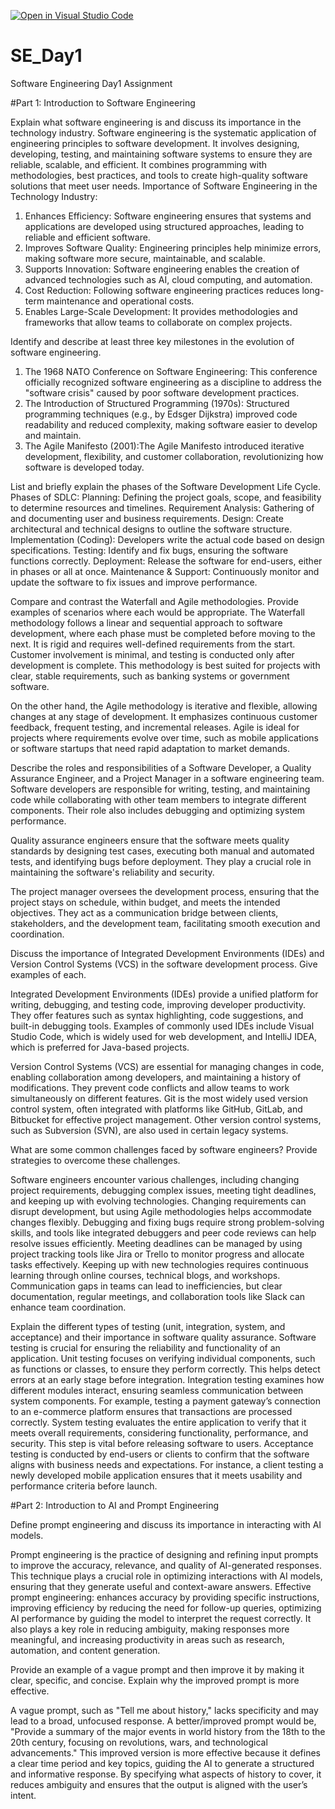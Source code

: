 [![Open in Visual Studio Code](https://classroom.github.com/assets/open-in-vscode-2e0aaae1b6195c2367325f4f02e2d04e9abb55f0b24a779b69b11b9e10269abc.svg)](https://classroom.github.com/online_ide?assignment_repo_id=18367642&assignment_repo_type=AssignmentRepo)
# SE_Day1
Software Engineering Day1 Assignment

#Part 1: Introduction to Software Engineering

Explain what software engineering is and discuss its importance in the technology industry.
Software engineering is the systematic application of engineering principles to software development. It involves designing, developing, testing, and maintaining software systems to ensure they are reliable, scalable, and efficient. It combines programming with methodologies, best practices, and tools to create high-quality software solutions that meet user needs.
Importance of Software Engineering in the Technology Industry:
1.	Enhances Efficiency: Software engineering ensures that systems and applications are developed using structured approaches, leading to reliable and efficient software.
2.	Improves Software Quality: Engineering principles help minimize errors, making software more secure, maintainable, and scalable.
3.	Supports Innovation: Software engineering enables the creation of advanced technologies such as AI, cloud computing, and automation.
4.	Cost Reduction: Following software engineering practices reduces long-term maintenance and operational costs.
5.	Enables Large-Scale Development: It provides methodologies and frameworks that allow teams to collaborate on complex projects.

Identify and describe at least three key milestones in the evolution of software engineering.
1.	The 1968 NATO Conference on Software Engineering: This conference officially recognized software engineering as a discipline to address the "software crisis" caused by poor software development practices.
2.	The Introduction of Structured Programming (1970s):	Structured programming techniques (e.g., by Edsger Dijkstra) improved code readability and reduced complexity, making software easier to develop and maintain.
3.	The Agile Manifesto (2001):The Agile Manifesto introduced iterative development, flexibility, and customer collaboration, revolutionizing how software is developed today.

List and briefly explain the phases of the Software Development Life Cycle.
Phases of SDLC:
	Planning: Defining the project goals, scope, and feasibility to determine resources and timelines.
	Requirement Analysis: Gathering of and documenting user and business requirements.
	Design: Create architectural and technical designs to outline the software structure.
	Implementation (Coding): Developers write the actual code based on design specifications.
	Testing: Identify and fix bugs, ensuring the software functions correctly.
	Deployment: Release the software for end-users, either in phases or all at once.
	Maintenance & Support: Continuously monitor and update the software to fix issues and improve performance.


Compare and contrast the Waterfall and Agile methodologies. Provide examples of scenarios where each would be appropriate.
The Waterfall methodology follows a linear and sequential approach to software development, where each phase must be completed before moving to the next. It is rigid and requires well-defined requirements from the start. Customer involvement is minimal, and testing is conducted only after development is complete. This methodology is best suited for projects with clear, stable requirements, such as banking systems or government software.

On the other hand, the Agile methodology is iterative and flexible, allowing changes at any stage of development. It emphasizes continuous customer feedback, frequent testing, and incremental releases. Agile is ideal for projects where requirements evolve over time, such as mobile applications or software startups that need rapid adaptation to market demands.


Describe the roles and responsibilities of a Software Developer, a Quality Assurance Engineer, and a Project Manager in a software engineering team.
Software developers are responsible for writing, testing, and maintaining code while collaborating with other team members to integrate different components. Their role also includes debugging and optimizing system performance. 

Quality assurance engineers ensure that the software meets quality standards by designing test cases, executing both manual and automated tests, and identifying bugs before deployment. They play a crucial role in maintaining the software's reliability and security. 

The project manager oversees the development process, ensuring that the project stays on schedule, within budget, and meets the intended objectives. They act as a communication bridge between clients, stakeholders, and the development team, facilitating smooth execution and coordination.

Discuss the importance of Integrated Development Environments (IDEs) and Version Control Systems (VCS) in the software development process. Give examples of each.

Integrated Development Environments (IDEs) provide a unified platform for writing, debugging, and testing code, improving developer productivity. They offer features such as syntax highlighting, code suggestions, and built-in debugging tools. Examples of commonly used IDEs include Visual Studio Code, which is widely used for web development, and IntelliJ IDEA, which is preferred for Java-based projects.

Version Control Systems (VCS) are essential for managing changes in code, enabling collaboration among developers, and maintaining a history of modifications. They prevent code conflicts and allow teams to work simultaneously on different features. Git is the most widely used version control system, often integrated with platforms like GitHub, GitLab, and Bitbucket for effective project management. Other version control systems, such as Subversion (SVN), are also used in certain legacy systems.


What are some common challenges faced by software engineers? Provide strategies to overcome these challenges.

Software engineers encounter various challenges, including changing project requirements, debugging complex issues, meeting tight deadlines, and keeping up with evolving technologies. Changing requirements can disrupt development, but using Agile methodologies helps accommodate changes flexibly. 
Debugging and fixing bugs require strong problem-solving skills, and tools like integrated debuggers and peer code reviews can help resolve issues efficiently. 
Meeting deadlines can be managed by using project tracking tools like Jira or Trello to monitor progress and allocate tasks effectively. 
Keeping up with new technologies requires continuous learning through online courses, technical blogs, and workshops. 
Communication gaps in teams can lead to inefficiencies, but clear documentation, regular meetings, and collaboration tools like Slack can enhance team coordination.


Explain the different types of testing (unit, integration, system, and acceptance) and their importance in software quality assurance.
Software testing is crucial for ensuring the reliability and functionality of an application. 
Unit testing focuses on verifying individual components, such as functions or classes, to ensure they perform correctly. This helps detect errors at an early stage before integration. 
Integration testing examines how different modules interact, ensuring seamless communication between system components. For example, testing a payment gateway’s connection to an e-commerce platform ensures that transactions are processed correctly. 
System testing evaluates the entire application to verify that it meets overall requirements, considering functionality, performance, and security. This step is vital before releasing software to users. 
Acceptance testing is conducted by end-users or clients to confirm that the software aligns with business needs and expectations. For instance, a client testing a newly developed mobile application ensures that it meets usability and performance criteria before launch.

#Part 2: Introduction to AI and Prompt Engineering


Define prompt engineering and discuss its importance in interacting with AI models.

Prompt engineering is the practice of designing and refining input prompts to improve the accuracy, relevance, and quality of AI-generated responses. This technique plays a crucial role in optimizing interactions with AI models, ensuring that they generate useful and context-aware answers. 
Effective prompt engineering: enhances accuracy by providing specific instructions, 
improving efficiency by reducing the need for follow-up queries,
optimizing AI performance by guiding the model to interpret the request correctly. 
It also plays a key role in reducing ambiguity, making responses more meaningful, and increasing productivity in areas such as research, automation, and content generation.

Provide an example of a vague prompt and then improve it by making it clear, specific, and concise. Explain why the improved prompt is more effective.

A vague prompt, such as "Tell me about history," lacks specificity and may lead to a broad, unfocused response. 
A better/improved prompt would be, "Provide a summary of the major events in world history from the 18th to the 20th century, focusing on revolutions, wars, and technological advancements." This improved version is more effective because it defines a clear time period and key topics, guiding the AI to generate a structured and informative response. By specifying what aspects of history to cover, it reduces ambiguity and ensures that the output is aligned with the user’s intent.
